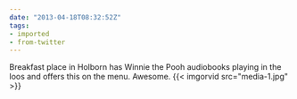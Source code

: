 ```yaml
---
date: "2013-04-18T08:32:52Z"
tags:
- imported
- from-twitter
---
```

Breakfast place in Holborn has Winnie the Pooh audiobooks playing in the loos and offers this on the menu. Awesome. {{< imgorvid src="media-1.jpg" >}}
